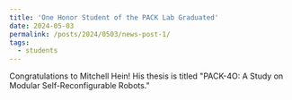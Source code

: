 ```yaml
---
title: 'One Honor Student of the PACK Lab Graduated'
date: 2024-05-03
permalink: /posts/2024/0503/news-post-1/
tags:
  - students
---
```


Congratulations to Mitchell Hein! His thesis is titled "PACK-4O: A Study on Modular Self-Reconfigurable Robots."

